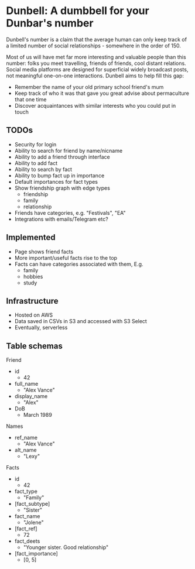 # Dunbell: A dumbbell for your Dunbar's number
Dunbell's number is a claim that the average human can only keep track of a
limited number of social relationships - somewhere in the order of 150.

Most of us will have met far more interesting and valuable people than this
number: folks you meet travelling, friends of friends, cool distant relations.
Social media platforms are designed for superficial widely broadcast posts, not
meaningful one-on-one interactions. Dunbell aims to help fill this gap:

- Remember the name of your old primary school friend's mum
- Keep track of who it was that gave you great advise about permaculture that
  one time
- Discover acquaintances with similar interests who you could put in touch


## TODOs
- Security for login
- Ability to search for friend by name/nicname
- Ability to add a friend through interface
- Ability to add fact
- Ability to search by fact
- Ability to bump fact up in importance
- Default importances for fact types
- Show friendship graph with edge types
  - friendship
  - family
  - relationship
- Friends have categories, e.g. "Festivals", "EA"
- Integrations with emails/Telegram etc?

## Implemented
- Page shows friend facts
- More important/useful facts rise to the top
- Facts can have categories associated with them, E.g.
  - family
  - hobbies
  - study

## Infrastructure
- Hosted on AWS
- Data saved in CSVs in S3 and accessed with S3 Select
- Eventually, serverless

## Table schemas
Friend
- id
  - 42
- full_name
  - "Alex Vance"
- display_name
  - "Alex"
- DoB
  - March 1989

Names
- ref_name
  - "Alex Vance"
- alt_name
  - "Lexy"

Facts
- id
  - 42
- fact_type
  - "Family"
- [fact_subtype]
  - "Sister"
- fact_name
  - "Jolene"
- [fact_ref]
  - 72
- fact_deets
  - "Younger sister. Good relationship"
- [fact_importance]
  - [0, 5]
